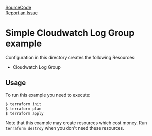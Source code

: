 [SourceCode](https://github.com/nclouds/terraform-aws-cloudwatch/tree/v0.1.5/examples/simple)   
[Report an Issue](https://github.com/nclouds/terraform-aws-cloudwatch/issues)

# Simple Cloudwatch Log Group example

Configuration in this directory creates the following Resources:
- Cloudwatch Log Group

## Usage

To run this example you need to execute:

```bash
$ terraform init
$ terraform plan
$ terraform apply
```

Note that this example may create resources which cost money. Run `terraform destroy` when you don't need these resources.
